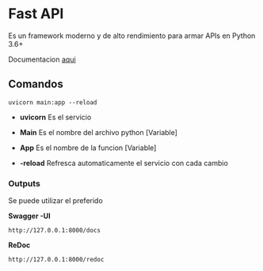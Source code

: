 # Fast API

Es un framework moderno y de alto rendimiento para armar APIs en Python 3.6+

Documentacion [aqui](https://github.com/tiangolo/fastapi)

## Comandos

````
uvicorn main:app --reload
````

- **uvicorn** Es el servicio

- **Main** Es el nombre del archivo python [Variable]

- **App** Es el nombre de la funcion [Variable]

- **-reload** Refresca automaticamente el servicio con cada cambio

### Outputs

Se puede utilizar el preferido

**Swagger -UI**

````
http://127.0.0.1:8000/docs
````

**ReDoc**

````
http://127.0.0.1:8000/redoc
````